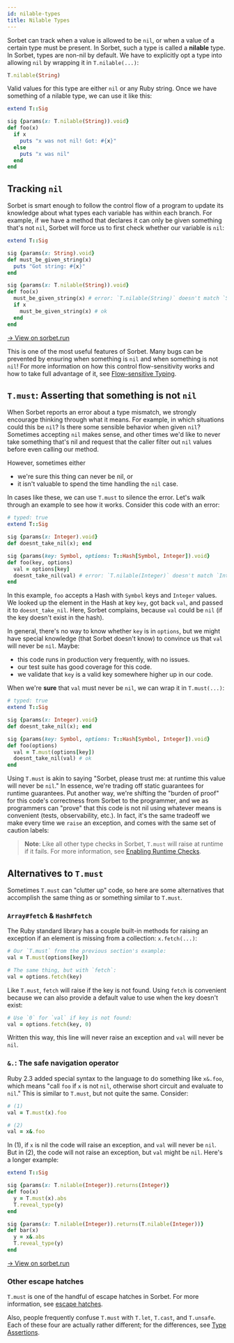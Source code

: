 ```yaml
---
id: nilable-types
title: Nilable Types
---
```


Sorbet can track when a value is allowed to be `nil`, or when a value of a
certain type must be present. In Sorbet, such a type is called a **nilable**
type. In Sorbet, types are non-nil by default. We have to explicitly opt a type
into allowing `nil` by wrapping it in `T.nilable(...)`:

```ruby
T.nilable(String)
```

Valid values for this type are either `nil` or any Ruby string. Once we have
something of a nilable type, we can use it like this:

```ruby
extend T::Sig

sig {params(x: T.nilable(String)).void}
def foo(x)
  if x
    puts "x was not nil! Got: #{x}"
  else
    puts "x was nil"
  end
end
```

## Tracking `nil`

Sorbet is smart enough to follow the control flow of a program to update its
knowledge about what types each variable has within each branch. For example, if
we have a method that declares it can only be given something that's not `nil`,
Sorbet will force us to first check whether our variable is `nil`:

```ruby
extend T::Sig

sig {params(x: String).void}
def must_be_given_string(x)
  puts "Got string: #{x}"
end

sig {params(x: T.nilable(String)).void}
def foo(x)
  must_be_given_string(x) # error: `T.nilable(String)` doesn't match `String` for argument `x`
  if x
    must_be_given_string(x) # ok
  end
end
```

<a href="https://sorbet.run/#extend%20T%3A%3ASig%0A%0Asig%20%7Bparams(x%3A%20String).void%7D%0Adef%20must_be_given_string(x)%0A%20%20puts%20%22Got%20string%3A%20%23%7Bx%7D%22%0Aend%0A%0Asig%20%7Bparams(x%3A%20T.nilable(String)).void%7D%0Adef%20foo(x)%0A%20%20must_be_given_string(x)%20%23%20error%3A%20%0A%20%20if%20x%0A%20%20%20%20must_be_given_string(x)%20%23%20ok%0A%20%20end%0Aend">
  → View on sorbet.run
</a>

This is one of the most useful features of Sorbet. Many bugs can be prevented by
ensuring when something is `nil` and when something is not `nil`! For more
information on how this control flow-sensitivity works and how to take full
advantage of it, see [Flow-sensitive Typing](flow-sensitive.md).

## `T.must`: Asserting that something is not `nil`

When Sorbet reports an error about a type mismatch, we strongly encourage
thinking through what it means. For example, in which situations could this be
`nil`? Is there some sensible behavior when given `nil`? Sometimes accepting
`nil` makes sense, and other times we'd like to never take something that's nil
and request that the caller filter out `nil` values before even calling our
method.

However, sometimes either

- we're sure this thing can never be nil, or
- it isn't valuable to spend the time handling the `nil` case.

In cases like these, we can use `T.must` to silence the error. Let's walk
through an example to see how it works. Consider this code with an error:

```ruby
# typed: true
extend T::Sig

sig {params(x: Integer).void}
def doesnt_take_nil(x); end

sig {params(key: Symbol, options: T::Hash[Symbol, Integer]).void}
def foo(key, options)
  val = options[key]
  doesnt_take_nil(val) # error: `T.nilable(Integer)` doesn't match `Integer` for argument `x`
end
```

In this example, `foo` accepts a Hash with `Symbol` keys and `Integer` values.
We looked up the element in the Hash at key `key`, got back `val`, and passed it
to `doesnt_take_nil`. Here, Sorbet complains, because `val` could be `nil` (if
the key doesn't exist in the hash).

In general, there's no way to know whether `key` is in `options`, but we might
have special knowledge (that Sorbet doesn't know) to convince us that `val` will
never be `nil`. Maybe:

- this code runs in production very frequently, with no issues.
- our test suite has good coverage for this code.
- we validate that `key` is a valid key somewhere higher up in our code.

When we're **sure** that `val` must never be `nil`, we can wrap it in
`T.must(...)`:

```ruby
# typed: true
extend T::Sig

sig {params(x: Integer).void}
def doesnt_take_nil(x); end

sig {params(key: Symbol, options: T::Hash[Symbol, Integer]).void}
def foo(options)
  val = T.must(options[key])
  doesnt_take_nil(val) # ok
end
```

Using `T.must` is akin to saying "Sorbet, please trust me: at runtime this value
will never be `nil`." In essence, we're trading off static guarantees for
runtime guarantees. Put another way, we're shifting the "burden of proof" for
this code's correctness from Sorbet to the programmer, and we as programmers can
"prove" that this code is not nil using whatever means is convenient (tests,
observability, etc.). In fact, it's the same tradeoff we make every time we
`raise` an exception, and comes with the same set of caution labels:

> **Note**: Like all other type checks in Sorbet, `T.must` will raise at runtime
> if it fails. For more information, see [Enabling Runtime Checks](runtime.md).

## Alternatives to `T.must`

Sometimes `T.must` can "clutter up" code, so here are some alternatives that
accomplish the same thing as or something similar to `T.must`.

### `Array#fetch` & `Hash#fetch`

The Ruby standard library has a couple built-in methods for raising an exception
if an element is missing from a collection: `x.fetch(...)`:

```ruby
# Our `T.must` from the previous section's example:
val = T.must(options[key])

# The same thing, but with `fetch`:
val = options.fetch(key)
```

Like `T.must`, `fetch` will raise if the key is not found. Using `fetch` is
convenient because we can also provide a default value to use when the key
doesn't exist:

```ruby
# Use `0` for `val` if key is not found:
val = options.fetch(key, 0)
```

Written this way, this line will never raise an exception and `val` will never
be `nil`.

### `&.`: The safe navigation operator

Ruby 2.3 added special syntax to the language to do something like `x&.foo`,
which means "call `foo` if `x` is not `nil`, otherwise short circuit and
evaluate to `nil`." This is similar to `T.must`, but not quite the same.
Consider:

```ruby
# (1)
val = T.must(x).foo

# (2)
val = x&.foo
```

In (1), if `x` is nil the code will raise an exception, and `val` will never be
`nil`. But in (2), the code will not raise an exception, but `val` might be
`nil`. Here's a longer example:

```ruby
extend T::Sig

sig {params(x: T.nilable(Integer)).returns(Integer)}
def foo(x)
  y = T.must(x).abs
  T.reveal_type(y)
end

sig {params(x: T.nilable(Integer)).returns(T.nilable(Integer))}
def bar(x)
  y = x&.abs
  T.reveal_type(y)
end
```

<a href="https://sorbet.run/#extend%20T%3A%3ASig%0A%0Asig%20%7Bparams(x%3A%20T.nilable(Integer)).returns(Integer)%7D%0Adef%20foo(x)%0A%20%20y%20%3D%20T.must(x).abs%0A%20%20T.reveal_type(y)%0Aend%0A%0Asig%20%7Bparams(x%3A%20T.nilable(Integer)).returns(T.nilable(Integer))%7D%0Adef%20bar(x)%0A%20%20y%20%3D%20x%26.abs%0A%20%20T.reveal_type(y)%0Aend">
  → View on sorbet.run
</a>

### Other escape hatches

`T.must` is one of the handful of escape hatches in Sorbet. For more
information, see [escape hatches](troubleshooting.md#escape-hatches).

Also, people frequently confuse `T.must` with `T.let`, `T.cast`, and `T.unsafe`.
Each of these four are actually rather different; for the differences, see
[Type Assertions](type-assertions.md).
